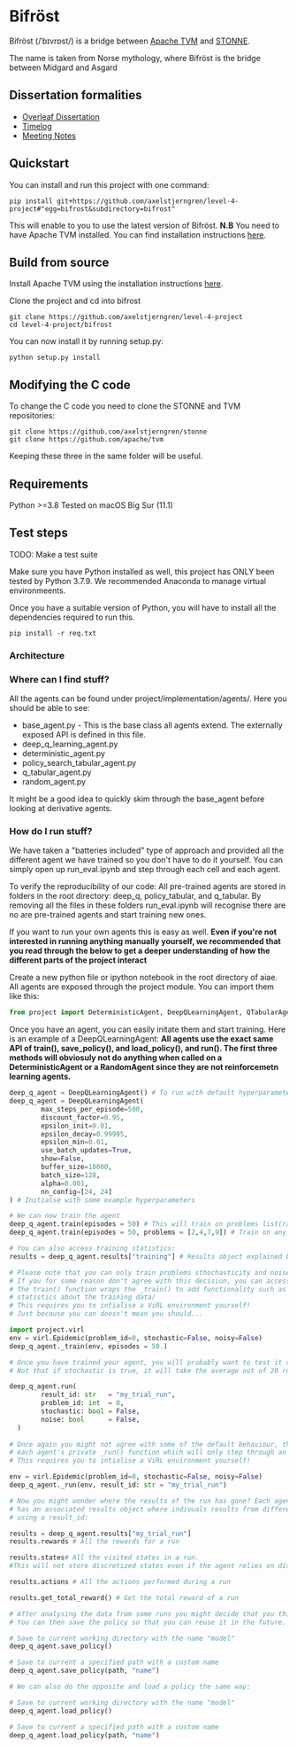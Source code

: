# Bifröst

Bifröst (/ˈbɪvrɒst/) is a bridge between [Apache TVM](https://tvm.apache.org) and [STONNE]().

The name is taken from Norse mythology, where Bifröst is the bridge between Midgard and Asgard

## Dissertation formalities
* [Overleaf Dissertation](https://www.overleaf.com/project/5f756faefef3ec00014e888a)
* [Timelog](https://github.com/axelstjerngren/level-4-project/wiki/Timelog)
* [Meeting Notes](https://github.com/axelstjerngren/level-4-project/wiki/Meeting-Notes)


## Quickstart
You can install and run this project with one command:
```
pip install git+https://github.com/axelstjerngren/level-4-project#"egg=bifrost&subdirectory=bifrost"
```
This will enable to you to use the latest version of Bifröst. 
**N.B** You need to have Apache TVM installed. You can find installation instructions [here](https://tvm.apache.org/docs/install/index.html).

## Build from source

Install Apache TVM using the installation instructions [here](https://tvm.apache.org/docs/install/index.html).

Clone the project and cd into bifrost
```
git clone https://github.com/axelstjerngren/level-4-project
cd level-4-project/bifrost
```
You can now install it by running setup.py:
```
python setup.py install 
```


## Modifying the C code 
To change the C code you need to clone the STONNE and TVM repositories:
```
git clone https://github.com/axelstjerngren/stonne
git clone https://github.com/apache/tvm
```
Keeping these three in the same folder will be useful.

## Requirements

Python >=3.8
Tested on macOS Big Sur (11.1) 

## Test steps
TODO: Make a test suite



Make sure you have Python installed as well, this project has ONLY been tested by Python 3.7.9. We recommended Anaconda to manage virtual environmeents.

Once you have a suitable version of Python, you will have to install all the dependencies required to run this.
```
pip install -r req.txt
```
### Architecture

### Where can I find stuff?
All the agents can be found under project/implementation/agents/. Here you should be able to see:

* base_agent.py - This is the base class all agents extend. The externally exposed API is defined in this file.
* deep_q_learning_agent.py
* deterministic_agent.py
* policy_search_tabular_agent.py
* q_tabular_agent.py
* random_agent.py

It might be a good idea to quickly skim through the base_agent before looking at derivative agents.

### How do I run stuff?
We have taken a "batteries included" type of approach and provided all the different agent we have trained so you don't have to do it yourself. You can simply open up run_eval.ipynb and step through each cell and each agent.

To verify the reproducibility of our code:
All pre-trained agents are stored in folders in the root directory: deep_q, policy_tabular, and q_tabular. By removing all the files in these folders run_eval.ipynb will recognise there are no are pre-trained agents and start training new ones.

If you want to run your own agents this is easy as well. **Even if you're not interested in running anything manually yourself, we recommended that you read through the below to get a deeper understanding of how the different parts of the project interact**

Create a new python file or ipython notebook in the root directory of aiae. All agents are exposed through the project module. You can import them like this:

``` python
from project import DeterministicAgent, DeepQLearningAgent, QTabularAgent, RandomAgent, PolicySearchTabularAgent.
```
Once you have an agent, you can easily initate them and start training. Here is an example of a DeepQLearningAgent:
**All agents use the exact same API of train(), save_policy(), and load_policy(), and run(). The first three methods will obviosuly not do anything when called on a DeterministicAgent or a RandomAgent since they are not reinforcemetn learning agents.**

``` python
deep_q_agent = DeepQLearningAgent() # To run with default hyperparameters
deep_q_agent = DeepQLearningAgent(
        max_steps_per_episode=500,
        discount_factor=0.95,
        epsilon_init=0.01,
        epsilon_decay=0.99995,
        epsilon_min=0.01,
        use_batch_updates=True,
        show=False,
        buffer_size=10000,
        batch_size=128,
        alpha=0.001,
        nn_config=[24, 24]
) # Initialse with some example hyperparameters

# We can now train the agent
deep_q_agent.train(episodes = 50) # This will train on problems list(range(1,10))
deep_q_agent.train(episodes = 50, problems = [2,4,7,9]) # Train on any combinations of specific problems.

# You can also access training statistics:
results = deep_q_agent.results["training"] # Results object explained below

# Please note that you can only train problems sthochasticity and noise set to False. 
# If you for some reason don't agree with this decision, you can access the agent's private _train() function. 
# The train() function wraps the _train() to add functionality such as training on multiple problems and saving 
# statistics about the training data/
# This requires you to intialise a ViRL environment yourself!
# Just because you can doesn't mean you should...

import project.virl 
env = virl.Epidemic(problem_id=0, stochastic=False, noisy=False)
deep_q_agent._train(env, episodes = 50.)

# Once you have trained your agent, you will probably want to test it out!
# Not that if stochastic is true, it will take the average out of 20 runs. 

deep_q_agent.run(
        result_id: str   = "my_trial_run",
        problem_id: int  = 0,
        stochastic: bool = False,
        noise: bool      = False,
  )
  
# Once again you might not agree with some of the default behaviour, then you use
# each agent's private _run() function which will only step through an environment once.
# This requires you to intialise a ViRL environment yourself!

env = virl.Epidemic(problem_id=0, stochastic=False, noisy=False)
deep_q_agent._run(env, result_id: str = "my_trial_run")

# Now you might wonder where the results of the run has gone? Each agent
# has an associated results object where indivuals results from different runs can be accessed
# using a result_id:

results = deep_q_agent.results["my_trial_run"]
results.rewards # All the rewards for a run

results.states# All the visited states in a run. 
#This will not store discretized states even if the agent relies on discretization.

results.actions # All the actions performed during a run

results.get_total_reward() # Get the total reward of a run

# After analysing the data from some runs you might decide that you think the agent performs well. 
# You can then save the policy so that you can reuse it in the future.

# Save to current working directory with the name "model"
deep_q_agent.save_policy()

# Save to current a specified path with a custom name
deep_q_agent.save_policy(path, "name")

# We can also do the opposite and load a policy the same way:

# Save to current working directory with the name "model"
deep_q_agent.load_policy()

# Save to current a specified path with a custom name
deep_q_agent.load_policy(path, "name")


```



